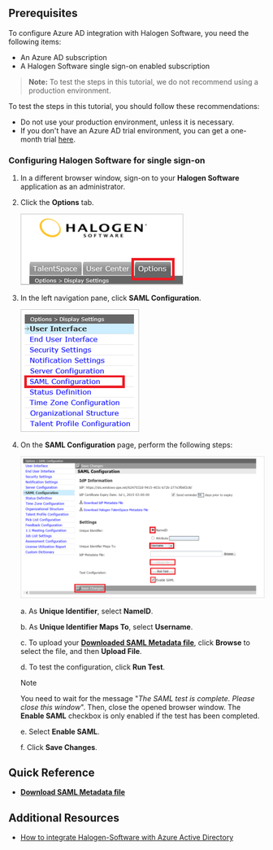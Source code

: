 ## Prerequisites

To configure Azure AD integration with Halogen Software, you need the following items:

- An Azure AD subscription
- A Halogen Software single sign-on enabled subscription

> **Note:**
> To test the steps in this tutorial, we do not recommend using a production environment.

To test the steps in this tutorial, you should follow these recommendations:

- Do not use your production environment, unless it is necessary.
- If you don't have an Azure AD trial environment, you can get a one-month trial [here](https://azure.microsoft.com/pricing/free-trial/).

### Configuring Halogen Software for single sign-on

1. In a different browser window, sign-on to your **Halogen Software** application as an administrator.

2. Click the **Options** tab. 
   
    ![What is Azure AD Connect][12]

3. In the left navigation pane, click **SAML Configuration**. 
   
    ![What is Azure AD Connect][13]

4. On the **SAML Configuration** page, perform the following steps: 

    ![What is Azure AD Connect][14]

     a. As **Unique Identifier**, select **NameID**.

     b. As **Unique Identifier Maps To**, select **Username**.
  
     c. To upload your **[Downloaded SAML Metadata file](%metadata:metadataDownloadUrl%)**, click **Browse** to select the file, and then **Upload File**.
 
     d. To test the configuration, click **Run Test**. 
    
	>[!NOTE]
    >You need to wait for the message "*The SAML test is complete. Please close this window*". Then, close the opened browser window. The **Enable SAML** checkbox is only enabled if the test has been completed. 
     
	 e. Select **Enable SAML**.
    
	 f. Click **Save Changes**. 





## Quick Reference

* **[Download SAML Metadata file](%metadata:metadataDownloadUrl%)**



## Additional Resources

* [How to integrate Halogen-Software with Azure Active Directory](https://docs.microsoft.com/azure/active-directory/active-directory-saas-halogen-software-tutorial)

<!--Image references-->

[12]: ./media/tutorial_halogen_12.png

[13]: ./media/tutorial_halogen_13.png

[14]: ./media/tutorial_halogen_14.png